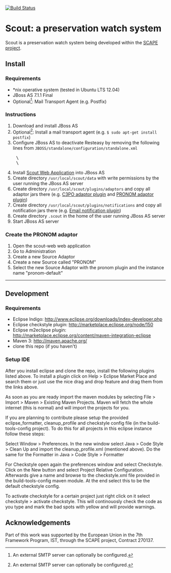 [![Build Status](https://travis-ci.org/luis100/scout.png)](https://travis-ci.org/luis100/scout)

Scout: a preservation watch system
=============================

Scout is a preservation watch system being developed within the [SCAPE project](http://www.scape-project.eu). 

## Install

### Requirements
 - *nix operative system (tested in Ubuntu LTS 12.04)
 - JBoss AS 7.1.1 Final
 - Optional[^1]: Mail Transport Agent (e.g. Postfix) 

### Instructions

 1. Download and install JBoss AS
 2. Optional[^1]: Install a mail transport agent (e.g. `$ sudo apt-get install postfix`)
 3. Configure JBoss AS to deactivate Resteasy by removing the following lines from `JBOSS/standalone/configuration/standalone.xml`
<pre>
    \<extension module="org.jboss.as.jaxrs"/>
    \<subsystem xmlns="urn:jboss:domain:jaxrs:1.0"/>
</pre>
 4. Install [Scout Web Application](https://github.com/downloads/openplanets/scout/scout-web-0.1.0.war) into JBoss AS
 5. Create directory `/usr/local/scout/data` with write permissions by the user running the JBoss AS server
 6. Create directory `/usr/local/scout/plugins/adaptors` and copy all adaptor jars there (e.g. [C3PO adaptor plugin](https://github.com/downloads/openplanets/scout/c3po-adaptor-0.0.5-jar-with-dependencies.jar) and [PRONOM adaptor plugin](https://github.com/downloads/openplanets/scout/pronom-adaptor-0.0.6-jar-with-dependencies.jar))
 7. Create directory `/usr/local/scout/plugins/notifications` and copy all notification jars there (e.g. [Email notification plugin](https://github.com/downloads/openplanets/scout/email-notification-0.0.3-jar-with-dependencies.jar))
 8. Create directory `.scout` in the home of the user running JBoss AS server
 9. Start JBoss AS server

[^1]: An external SMTP server can optionally be configured.

### Create the PRONOM adaptor

 1. Open the scout-web web application
 2. Go to Administration
 3. Create a new Source Adaptor
 4. Create a new Source called "PRONOM"
 5. Select the new Source Adaptor with the pronom plugin and the instance name "pronom-default"

*****

## Development

### Requirements
 - Eclipse Indigo: http://www.eclipse.org/downloads/index-developer.php
 - Eclipse checkstyle plugin: http://marketplace.eclipse.org/node/150
 - Eclipse m2eclipse plugin: http://marketplace.eclipse.org/content/maven-integration-eclipse
 - Maven 3: http://maven.apache.org/
 - clone this repo (if you haven't)

### Setup IDE
After you install eclipse and clone the repo, install the following
plugins listed above. To install a plugin click on Help > Eclipse Market Place
and search them or just use the nice drag and drop feature and drag them from the links above.

As soon as you are ready import the maven modules by selecting File > Import > Maven > Existing Maven Projects.
Maven will fetch the whole internet (this is normal) and will import the projects for you.

If you are planning to contribute please setup the provided eclipse_formatter, cleanup_profile and checkstyle config file
(in the build-tools-config project). To do this for all projects in this eclipse instance follow these steps:

Select Window > Preferences. In the new window select Java > Code Style > Clean Up
and import the cleanup_profile.xml (mentioned above). Do the same for the Formatter in
Java > Code Style > Formatter 

For Checkstyle open again the preferences window and select Checkstyle. Click on the New button and select
Project Relative Configuration. Afterwards give a name and browse to the checkstyle.xml file provided in the build-tools-config
maven module. At the end select this to be the default checkstyle config.

To activate checkstyle for a certain project just right click on it select checkstyle > activate checkstyle.
This will continouosly check the code as you type and mark the bad spots with yellow and will provide
warnings.

Acknowledgements
----------------

Part of this work was supported by the European Union in the 7th Framework Program, IST, through the SCAPE project, Contract 270137.


